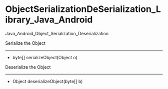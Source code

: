 ObjectSerializationDeSerialization_Library_Java_Android
=======================================================

Java_Android_Object_Serialization_Deserialization


Serialize the Object
**********************

- byte[] serializeObject(Object o) 

 Deserialize the Object
***********************

- Object deserializeObject(byte[] b)  
